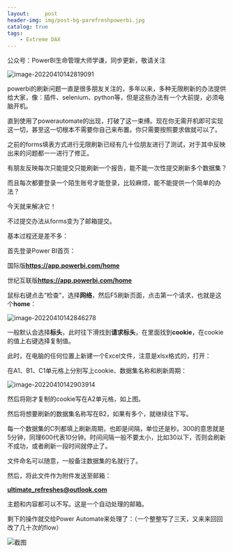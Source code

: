 ```yaml
---
layout:     post
header-img: img/post-bg-parefreshpowerbi.jpg
catalog: true
tags:
    - Extreme DAX
---
```




公众号：PowerBI生命管理大师学谦，同步更新，敬请关注

![image-20220410142819091](https://picgo-1301351990.cos.ap-beijing.myqcloud.com/markdown/image-20220410142819091.png)

powerbi的刷新问题一直是很多朋友关注的，多年以来，多种无限刷新的办法提供给大家，像：插件、selenium、python等，但是这些办法有一个大前提，必须电脑开机。

直到使用了powerautomate的出现，打破了这一束缚。现在你无需开机即可实现这一切，甚至这一切根本不需要你自己来布置。你只需要按照要求做就可以了。



之前的forms填表方式进行无限刷新已经有几十位朋友进行了测试，对于其中反映出来的问题都一一进行了修正。

有朋友反映每次只能提交只能刷新一个报告，能不能一次性提交刷新多个数据集？

而且每次都要登录一个陌生账号才能登录，比较麻烦，能不能提供一个简单的办法？

今天就来解决它！

不过提交办法从forms变为了邮箱提交。

基本过程还是差不多：

首先登录Power BI首页：

国际版**https://app.powerbi.com/home**

世纪互联版**https://app.powerbi.com/home**

鼠标右键点击“检查”，选择**网络**，然后F5刷新页面，点击第一个请求，也就是这个**home**：

![image-20220410142846278](https://picgo-1301351990.cos.ap-beijing.myqcloud.com/markdown/image-20220410142846278.png)

一般默认会选择**标头**，此时往下滑找到**请求标头**，在里面找到**cookie**，在cookie的值上右键选择复制值。

此时，在电脑的任何位置上新建一个Excel文件，注意是xlsx格式的，打开：

在A1、B1、C1单元格上分别写上cookie、数据集名称和刷新周期：

![image-20220410142903914](https://picgo-1301351990.cos.ap-beijing.myqcloud.com/markdown/image-20220410142903914.png)

然后将刚才复制的cookie写在A2单元格，如上图。

然后将想要刷新的数据集名称写在B2，如果有多个，就继续往下写。

每一个数据集的C列都填上刷新周期，也即是间隔，单位还是秒。300的意思就是5分钟，同理600代表10分钟。时间间隔一般不要太小，比如30以下，否则会刷新不成功，或者刷新一段时间就停止了。

文件命名可以随意，一般备注数据集的名就行了。

然后，将此文件作为附件发送至邮箱：

**ultimate_refreshes@outlook.com**

主题和内容都可以不写。这是一个自动处理的邮箱。

剩下的操作就交给Power Automate来处理了：（一个整整写了三天，又来来回回改了几十次的flow）

![截图](https://picgo-1301351990.cos.ap-beijing.myqcloud.com/markdown/%E6%88%AA%E5%9B%BE.png)




